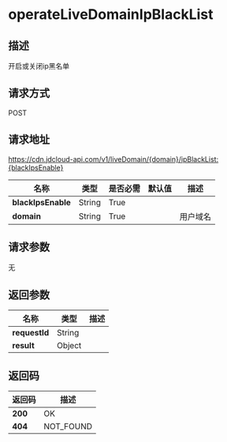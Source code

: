 # operateLiveDomainIpBlackList


## 描述
开启或关闭ip黑名单

## 请求方式
POST

## 请求地址
https://cdn.jdcloud-api.com/v1/liveDomain/{domain}/ipBlackList:{blackIpsEnable}

|名称|类型|是否必需|默认值|描述|
|---|---|---|---|---|
|**blackIpsEnable**|String|True| | |
|**domain**|String|True| |用户域名|

## 请求参数
无


## 返回参数
|名称|类型|描述|
|---|---|---|
|**requestId**|String| |
|**result**|Object| |


## 返回码
|返回码|描述|
|---|---|
|**200**|OK|
|**404**|NOT_FOUND|
